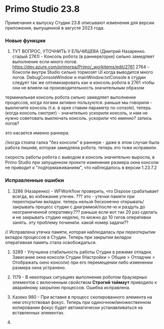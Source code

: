 # Primo Studio 23.8
Примечания к выпуску Студии 23.8 описывают изменения для версии приложения, выпущенной в августе 2023 года.



### Новые функции 

1. ТУТ ВОПРОС, УТОЧНИТЬ У ЕЛЬЧИЩЕВА (Дмитрий Назаренко. старый 2761) - Консоль робота (в раннере/орке) сильно замедляет выполнение если много логов. https://dev.azure.com/primorpa/Primo/_workitems/edit/2761
2764 - Консоли внутри Studio сильно тормозят UI когда выводится много логов. DebugConsoleWindow и mainWindow.txtConsole в студии следует так же оптимизировать как и консоль робота в 2761 чтобы они не влияли на производительность значительным образом

терминальная консоль робота сильно замедляет выполнение процессов, когда логами активно пользуются. раньше мы говорили - выключите консоль (т.е. в орке ставим параметр no console).
теперь (когда консоль смотрят) - значительно ускорили консоль, и нам не нужно советовать выключать консоль. 
ускорили что именно? запись логов?

это касается именно раннера. 

//когда стояла галка "без консоли" в раннере - даже в этом случае была работа лишняя, которая замедляла робота. теперь это тоже исправили.

скорость работы робота с выводом в консоль значительно выросла, в Primo Studio при запущенном проекте изменение размера окна консоли не приводит к "подтормаживаниям", что наблюдалось в версии 1.23.7.2





### Исправленные ошибки

1. 3286 (Назаренко) -  WFWorkflow проверить, что Dispose срабатывает всегда, во избежание утечек.
??? это  - утечки памяти при переоткрытии вкладок. теперь нельзя бесконечно открывать/закрывать процесс студии с диагрммой/после-ю и раздуть до неограниченной оперативку.??? раньше если вот так 20 раз сделать и не закрывать студию неделю, то можно до 10 гигов оперативки занять. эту проблему починили. какой номер задачи??

// Исправлена утечка памяти, которая наблюдалась при переоткрытии вкладок процессов в Студии. Теперь при закрытии вкладок оперативная память стала освобождаться.



1. 3289 - Улучшена стабильность работы Студии в режиме отладки. Зависание окна консоли Студии (Настройки > Общие > Отладчик > Отображать окно консоли) при его перемещении либо изменении размера окна устранено. 
1. 1179 - В некоторых ситуациях выполнение роботом браузерных элементов с включенным свойством **Строгий таймаут** приводило к аварийному закрытию процессов. Ошибка исправлена.
1. Казеко 980 - При вставке в процесс скопированного элемента на нем отсутствовал фокус. Теперь при одиночном/множественном копировании фокус будет автоматически устанавливаться на вставленных элементах.


1. 
